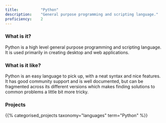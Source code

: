```yaml
---
title: 			"Python"
description: 	"General purpose programming and scripting language."
proficiency:	2
---
```


### What is it?
Python is a high level general purpose programming and scripting language. It is used primarily in creating desktop and web applications.

### What is it like?
Python is an easy language to pick up, with a neat syntax and nice features. It has good community support and is well documented, but can be fragmented across its different versions which makes finding solutions to common problems a little bit more tricky.

### Projects
{{% categorised_projects taxonomy="languages" term="Python" %}}